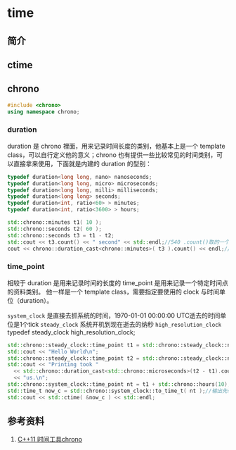 # time

## 简介

## ctime

## chrono

```C++
#include <chrono>
using namespace chrono;
```

### duration

duration 是 chrono 裡面，用来记录时间长度的类别，他基本上是一个 template class，可以自行定义他的意义；chrono 也有提供一些比较常见的时间类别，可以直接拿来使用，下面就是内建的 duration 的型别：

```C++
typedef duration<long long, nano> nanoseconds;
typedef duration<long long, micro> microseconds;
typedef duration<long long, milli> milliseconds;
typedef duration<long long> seconds;
typedef duration<int, ratio<60> > minutes;
typedef duration<int, ratio<3600> > hours;
```

```C++
std::chrono::minutes t1( 10 );
std::chrono::seconds t2( 60 );
std::chrono::seconds t3 = t1 - t2;
std::cout << t3.count() << " second" << std::endl;//540 .count()取的一个duration的值
cout << chrono::duration_cast<chrono::minutes>( t3 ).count() << endl;//9
```

### time_point

相较于 duration 是用来记录时间的长度的
time_point 是用来记录一个特定时间点的资料类别。
他一样是一个 template class，需要指定要使用的 clock 与时间单位（duration）。

`system_clock` 是直接去抓系统的时间，1970-01-01 00:00:00 UTC逝去的时间单位是1个tick
`steady_clock` 系统开机到现在逝去的纳秒
`high_resolution_clock` typedef steady_clock high_resolution_clock;

```C++
std::chrono::steady_clock::time_point t1 = std::chrono::steady_clock::now();
std::cout << "Hello World\n";
std::chrono::steady_clock::time_point t2 = std::chrono::steady_clock::now();
std::cout << "Printing took "
  << std::chrono::duration_cast<std::chrono::microseconds>(t2 - t1).count()
  << "us.\n";
std::chrono::system_clock::time_point nt = t1 + std::chrono::hours(10);
std::time_t now_c = std::chrono::system_clock::to_time_t( nt );//输出先转为time_t
std::cout << std::ctime( &now_c ) << std::endl;
```

## 参考资料

1. [C++11 时间工具chrono](https://www.jianshu.com/p/170164adae0f)
